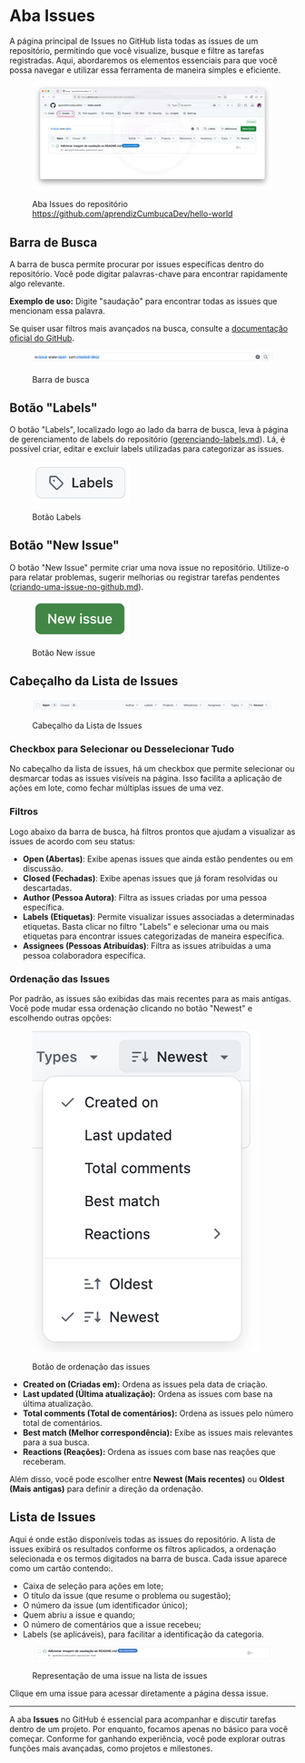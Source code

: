 # Aba Issues

A página principal de Issues no GitHub lista todas as issues de um repositório, permitindo que você visualize, busque e filtre as tarefas registradas. Aqui, abordaremos os elementos essenciais para que você possa navegar e utilizar essa ferramenta de maneira simples e eficiente.

<figure><img src="../.gitbook/assets/49_ Aba Issues com issue.png" alt=""><figcaption><p>Aba Issues do repositório <a href="https://github.com/aprendizCumbucaDev/hello-world">https://github.com/aprendizCumbucaDev/hello-world</a></p></figcaption></figure>

## Barra de Busca

A barra de busca permite procurar por issues específicas dentro do repositório. Você pode digitar palavras-chave para encontrar rapidamente algo relevante.

**Exemplo de uso:** Digite "saudação" para encontrar todas as issues que mencionam essa palavra.

Se quiser usar filtros mais avançados na busca, consulte a [documentação oficial do GitHub](https://docs.github.com/pt/issues/tracking-your-work-with-issues/filtering-and-searching-issues-and-pull-requests).

<figure><img src="../.gitbook/assets/image (84).png" alt=""><figcaption><p>Barra de busca</p></figcaption></figure>

## Botão "Labels"

O botão "Labels", localizado logo ao lado da barra de busca, leva à página de gerenciamento de labels do repositório ([gerenciando-labels.md](labels/gerenciando-labels.md "mention")). Lá, é possível criar, editar e excluir labels utilizadas para categorizar as issues.

<figure><img src="../.gitbook/assets/image (85).png" alt="" width="174"><figcaption><p>Botão Labels</p></figcaption></figure>

## Botão "New Issue"

O botão "New Issue" permite criar uma nova issue no repositório. Utilize-o para relatar problemas, sugerir melhorias ou registrar tarefas pendentes ([criando-uma-issue-no-github.md](criando-uma-issue-no-github.md "mention")).&#x20;

<figure><img src="../.gitbook/assets/image (86).png" alt="" width="171"><figcaption><p>Botão New issue</p></figcaption></figure>

## Cabeçalho da Lista de Issues

<figure><img src="../.gitbook/assets/image (87).png" alt=""><figcaption><p>Cabeçalho da Lista de Issues</p></figcaption></figure>

### Checkbox para Selecionar ou Desselecionar Tudo

No cabeçalho da lista de issues, há um checkbox que permite selecionar ou desmarcar todas as issues visíveis na página. Isso facilita a aplicação de ações em lote, como fechar múltiplas issues de uma vez.

### Filtros

Logo abaixo da barra de busca, há filtros prontos que ajudam a visualizar as issues de acordo com seu status:

* **Open (Abertas)**: Exibe apenas issues que ainda estão pendentes ou em discussão.
* **Closed (Fechadas)**: Exibe apenas issues que já foram resolvidas ou descartadas.
* **Author (Pessoa Autora)**: Filtra as issues criadas por uma pessoa específica.
* **Labels (Etiquetas)**: Permite visualizar issues associadas a determinadas etiquetas. Basta clicar no filtro "Labels" e selecionar uma ou mais etiquetas para encontrar issues categorizadas de maneira específica.
* **Assignees (Pessoas Atribuídas)**: Filtra as issues atribuídas a uma pessoa colaboradora específica.

### Ordenação das Issues

Por padrão, as issues são exibidas das mais recentes para as mais antigas. Você pode mudar essa ordenação clicando no botão "Newest" e escolhendo outras opções:

<figure><img src="../.gitbook/assets/image (88).png" alt=""><figcaption><p>Botão de ordenação das issues</p></figcaption></figure>

* **Created on (Criadas em):** Ordena as issues pela data de criação.
* **Last updated (Última atualização):** Ordena as issues com base na última atualização.
* **Total comments (Total de comentários):** Ordena as issues pelo número total de comentários.
* **Best match (Melhor correspondência):** Exibe as issues mais relevantes para a sua busca.
* **Reactions (Reações):** Ordena as issues com base nas reações que receberam.

Além disso, você pode escolher entre **Newest (Mais recentes)** ou **Oldest (Mais antigas)** para definir a direção da ordenação.

## Lista de Issues

Aqui é onde estão disponíveis todas as issues do repositório. A lista de issues exibirá os resultados conforme os filtros aplicados, a ordenação selecionada e os termos digitados na barra de busca. Cada issue aparece como um cartão contendo:.

* Caixa de seleção para ações em lote;
* O título da issue (que resume o problema ou sugestão);
* O número da issue (um identificador único);
* Quem abriu a issue e quando;
* O número de comentários que a issue recebeu;
* Labels (se aplicáveis), para facilitar a identificação da categoria.

<figure><img src="../.gitbook/assets/image (89).png" alt=""><figcaption><p>Representação de uma issue na lista de issues</p></figcaption></figure>

Clique em uma issue para acessar diretamente a página dessa issue.

***

A aba **Issues** no GitHub é essencial para acompanhar e discutir tarefas dentro de um projeto. Por enquanto, focamos apenas no básico para você começar. Conforme for ganhando experiência, você pode explorar outras funções mais avançadas, como projetos e milestones.
